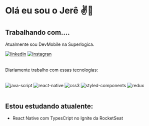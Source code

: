 # Olá eu sou o Jerê ✌️📲

## Trabalhando com....

Atualmente sou DevMobile na Superlogica.

[![linkedin](https://img.shields.io/badge/LinkedIn-0077B5?style=for-the-badge&logo=linkedin&logoColor=white)](https://www.linkedin.com/in/jeremias-lima-15039897/)
[![instagran](https://img.shields.io/badge/Instagram-E4405F?style=for-the-badge&logo=instagram&logoColor=white)](https://www.instagram.com/jeremias_lim/)
</br>
</br>
</br>
Diariamente trabalho com essas tecnologias:

<div style="display: inline_block"><br/>
    <img align="center" alt="java-script" src="https://img.shields.io/badge/JavaScript-F7DF1E?style=for-the-badge&logo=javascript&logoColor=black" />
    <img align="center" alt="react-native" src="https://img.shields.io/badge/React_Native-20232A?style=for-the-badge&logo=react&logoColor=61DAFB"/>
    <img align="center" alt="css3" src="https://img.shields.io/badge/CSS3-1572B6?style=for-the-badge&logo=css3&logoColor=white" />
    <img align="center" alt="styled-components" src="https://img.shields.io/badge/styled--components-DB7093?style=for-the-badge&logo=styled-components&logoColor=white"/> 
    <img align="center" alt="redux" src="https://img.shields.io/badge/firebase-%23039BE5.svg?style=for-the-badge&logo=firebase" />
</div>
<br/>

## Estou estudando atualente:

- React Native com TypesCript no Ignite da RocketSeat


